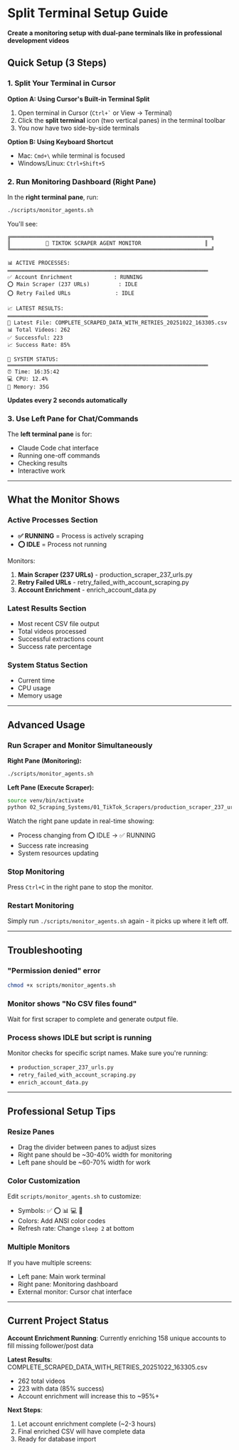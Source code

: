 # Split Terminal Setup Guide

**Create a monitoring setup with dual-pane terminals like in professional development videos**

## Quick Setup (3 Steps)

### 1. Split Your Terminal in Cursor

**Option A: Using Cursor's Built-in Terminal Split**
1. Open terminal in Cursor (`` Ctrl+` `` or View → Terminal)
2. Click the **split terminal** icon (two vertical panes) in the terminal toolbar
3. You now have two side-by-side terminals

**Option B: Using Keyboard Shortcut**
- Mac: `Cmd+\` while terminal is focused
- Windows/Linux: `Ctrl+Shift+5`

### 2. Run Monitoring Dashboard (Right Pane)

In the **right terminal pane**, run:
```bash
./scripts/monitor_agents.sh
```

You'll see:
```
╔═══════════════════════════════════════════════════════════════╗
║           🤖 TIKTOK SCRAPER AGENT MONITOR                    ║
╚═══════════════════════════════════════════════════════════════╝

📊 ACTIVE PROCESSES:
═══════════════════════════════════════════════════════════════
✅ Account Enrichment             : RUNNING
⭕ Main Scraper (237 URLs)         : IDLE
⭕ Retry Failed URLs              : IDLE

📈 LATEST RESULTS:
═══════════════════════════════════════════════════════════════
📄 Latest File: COMPLETE_SCRAPED_DATA_WITH_RETRIES_20251022_163305.csv
📊 Total Videos: 262
✅ Successful: 223
📈 Success Rate: 85%

🔄 SYSTEM STATUS:
═══════════════════════════════════════════════════════════════
⏰ Time: 16:35:42
💻 CPU: 12.4%
🧠 Memory: 35G
```

**Updates every 2 seconds automatically**

### 3. Use Left Pane for Chat/Commands

The **left terminal pane** is for:
- Claude Code chat interface
- Running one-off commands
- Checking results
- Interactive work

---

## What the Monitor Shows

### Active Processes Section
- **✅ RUNNING** = Process is actively scraping
- **⭕ IDLE** = Process not running

Monitors:
1. **Main Scraper (237 URLs)** - production_scraper_237_urls.py
2. **Retry Failed URLs** - retry_failed_with_account_scraping.py
3. **Account Enrichment** - enrich_account_data.py

### Latest Results Section
- Most recent CSV file output
- Total videos processed
- Successful extractions count
- Success rate percentage

### System Status Section
- Current time
- CPU usage
- Memory usage

---

## Advanced Usage

### Run Scraper and Monitor Simultaneously

**Right Pane (Monitoring):**
```bash
./scripts/monitor_agents.sh
```

**Left Pane (Execute Scraper):**
```bash
source venv/bin/activate
python 02_Scraping_Systems/01_TikTok_Scrapers/production_scraper_237_urls.py
```

Watch the right pane update in real-time showing:
- Process changing from ⭕ IDLE → ✅ RUNNING
- Success rate increasing
- System resources updating

### Stop Monitoring

Press `Ctrl+C` in the right pane to stop the monitor.

### Restart Monitoring

Simply run `./scripts/monitor_agents.sh` again - it picks up where it left off.

---

## Troubleshooting

### "Permission denied" error
```bash
chmod +x scripts/monitor_agents.sh
```

### Monitor shows "No CSV files found"
Wait for first scraper to complete and generate output file.

### Process shows IDLE but script is running
Monitor checks for specific script names. Make sure you're running:
- `production_scraper_237_urls.py`
- `retry_failed_with_account_scraping.py`
- `enrich_account_data.py`

---

## Professional Setup Tips

### Resize Panes
- Drag the divider between panes to adjust sizes
- Right pane should be ~30-40% width for monitoring
- Left pane should be ~60-70% width for work

### Color Customization
Edit `scripts/monitor_agents.sh` to customize:
- Symbols: ✅ ⭕ 📊 💻 🧠
- Colors: Add ANSI color codes
- Refresh rate: Change `sleep 2` at bottom

### Multiple Monitors
If you have multiple screens:
- Left pane: Main work terminal
- Right pane: Monitoring dashboard
- External monitor: Cursor chat interface

---

## Current Project Status

**Account Enrichment Running**: Currently enriching 158 unique accounts to fill missing follower/post data

**Latest Results**: COMPLETE_SCRAPED_DATA_WITH_RETRIES_20251022_163305.csv
- 262 total videos
- 223 with data (85% success)
- Account enrichment will increase this to ~95%+

**Next Steps**:
1. Let account enrichment complete (~2-3 hours)
2. Final enriched CSV will have complete data
3. Ready for database import
